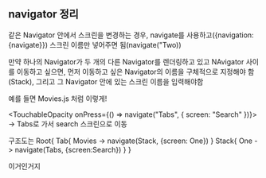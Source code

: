 ## navigator 정리

같은 Navigator 안에서 스크린을 변경하는 경우, navigate를 사용하고({navigation:{navigate}})
스크린 이름만 넣어주면 됨(navigate("Two))

만약 하나의 Navigator가 두 개의 다른 Navigator를 렌더링하고 있고 NAvigator 사이를 이동하고 싶으면,
먼저 이동하고 싶은 Navigator의 이름을 구체적으로 지정해야 함(Stack), 그리고 그 Navigator 안에 있는 스크린 이름을 입력해야함

예를 들면 Movies.js 처럼 이렇게!

<!-- export default function Movies({ navigation: { navigate } }) {
  return (
    <TouchableOpacity
      onPress={() => navigate("Stack", { screen: "Three" })}
      style={{ flex: 1, justifyContent: "center", alignItems: "center" }}
    >
      <Text>Movies</Text>
    </TouchableOpacity>
  );
} -->

<TouchableOpacity onPress={() => navigate("Tabs", { screen: "Search" })}>
-> Tabs로 가서 search 스크린으로 이동

구조도는
Root{
Tab{
Movies -> navigate(Stack, {screen: One})
}
Stack{
One -> navigate(Tabs, {screen:Search})
}
}

이거인거지
